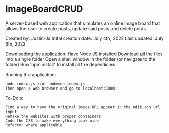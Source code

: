 # ImageBoardCRUD

A server-based web application that simulates an online image board that allows the user to create posts, update said posts and delete posts.

Created by: Justin-Ja 
Inital creation date: July 4th, 2022
Last updated: July 6th, 2022

Downloading the application:
	Have Node JS installed
	Download all the files into a single folder
	Open a shell window in the folder (or navigate to the folder)
	Run 'npm install' to install all the dependicies

Running the application:

	node index.js //or nodemon index.js
	Then open a web browser and go to localhost:8080

To-Do's:

    Find a way to have the original image URL appear in the edit.ejs url input
    Remake the websites with proper containers
    Code the CSS to make everything look nice
    Refactor where applicable
